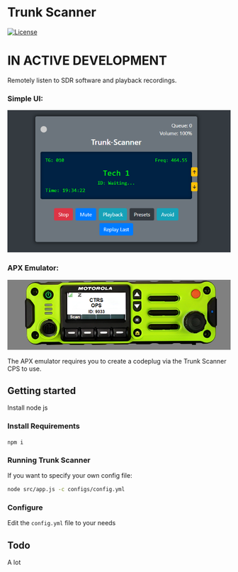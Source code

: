 # Trunk Scanner

[![License](https://img.shields.io/badge/License-GPLv3-blue?style=for-the-badge)](https://www.gnu.org/licenses/gpl-3.0)

# IN ACTIVE DEVELOPMENT

Remotely listen to SDR software and playback recordings.

### Simple UI:
![main pic](./images/main.png)

### APX Emulator:
![apx pic](./images/apx.png)

The APX emulator requires you to create a codeplug via the Trunk Scanner CPS to use.

## Getting started

Install node js

### Install Requirements

`npm i`

### Running Trunk Scanner

If you want to specify your own config file:
```bash
node src/app.js -c configs/config.yml
```

### Configure

Edit the `config.yml` file to your needs

## Todo

A lot